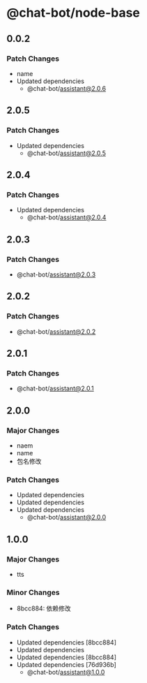 # @chat-bot/node-base

## 0.0.2

### Patch Changes

- name
- Updated dependencies
  - @chat-bot/assistant@2.0.6

## 2.0.5

### Patch Changes

- Updated dependencies
  - @chat-bot/assistant@2.0.5

## 2.0.4

### Patch Changes

- Updated dependencies
  - @chat-bot/assistant@2.0.4

## 2.0.3

### Patch Changes

- @chat-bot/assistant@2.0.3

## 2.0.2

### Patch Changes

- @chat-bot/assistant@2.0.2

## 2.0.1

### Patch Changes

- @chat-bot/assistant@2.0.1

## 2.0.0

### Major Changes

- naem
- name
- 包名修改

### Patch Changes

- Updated dependencies
- Updated dependencies
- Updated dependencies
  - @chat-bot/assistant@2.0.0

## 1.0.0

### Major Changes

- tts

### Minor Changes

- 8bcc884: 依赖修改

### Patch Changes

- Updated dependencies [8bcc884]
- Updated dependencies
- Updated dependencies [8bcc884]
- Updated dependencies [76d936b]
  - @chat-bot/assistant@1.0.0

